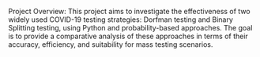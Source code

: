 Project Overview:
This project aims to investigate the effectiveness of two widely used COVID-19 testing strategies: 
Dorfman testing and Binary Splitting testing, using Python and probability-based approaches. 
The goal is to provide a comparative analysis of these approaches in terms of their accuracy, efficiency, and suitability for mass testing scenarios.
